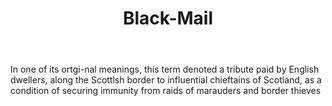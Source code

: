 ---
title: Black-Mail
letter: B
permalink: "/definitions/bld-black-mail.html"
body: 1. In one of its ortgi-nal meanings, this term denoted a tribute paid by English
  dwellers, along the Scottlsh border to influential chieftains of Scotland, as a
  condition of securing immunity from raids of marauders and border thieves
published_at: '2018-07-07'
source: Black's Law Dictionary 2nd Ed (1910)
layout: post
---